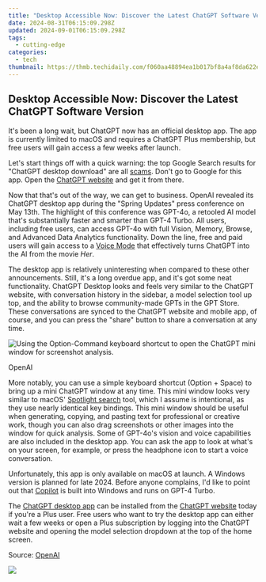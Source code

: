 ```yaml
---
title: "Desktop Accessible Now: Discover the Latest ChatGPT Software Version"
date: 2024-08-31T06:15:09.298Z
updated: 2024-09-01T06:15:09.298Z
tags:
  - cutting-edge
categories:
  - tech
thumbnail: https://thmb.techidaily.com/f060aa48894ea1b017bf8a4af8da622e4076e35a663f40c627d05eef8a39852a.png
---
```


## Desktop Accessible Now: Discover the Latest ChatGPT Software Version

It's been a long wait, but ChatGPT now has an official desktop app. The app is currently limited to macOS and requires a ChatGPT Plus membership, but free users will gain access a few weeks after launch.

 Let's start things off with a quick warning: the top Google Search results for "ChatGPT desktop download" are all [scams](https://sim-unlock.techidaily.com/network-locked-sim-card-inserted-on-your-oneplus-phone-unlock-it-now-by-drfone-android/). Don't go to Google for this app. Open the [ChatGPT website](https://chatgpt.com/) and get it from there.

 Now that that's out of the way, we can get to business. OpenAI revealed its ChatGPT desktop app during the "Spring Updates" press conference on May 13th. The highlight of this conference was GPT-4o, a retooled AI model that's substantially faster and smarter than GPT-4 Turbo. All users, including free users, can access GPT-4o with full Vision, Memory, Browse, and Advanced Data Analytics functionality. Down the line, free and paid users will gain access to a [Voice Mode](https://www.youtube.com/watch?v=MirzFk%5FDSiI) that effectively turns ChatGPT into the AI from the movie _Her_.

 The desktop app is relatively uninteresting when compared to these other announcements. Still, it's a long overdue app, and it's got some neat functionality. ChatGPT Desktop looks and feels very similar to the ChatGPT website, with conversation history in the sidebar, a model selection tool up top, and the ability to browse community-made GPTs in the GPT Store. These conversations are synced to the ChatGPT website and mobile app, of course, and you can press the "share" button to share a conversation at any time.

![Using the Option-Command keyboard shortcut to open the ChatGPT mini window for screenshot analysis.](https://static1.howtogeekimages.com/wordpress/wp-content/uploads/2024/05/19.jpg) 

OpenAI

 More notably, you can use a simple keyboard shortcut (Option + Space) to bring up a mini ChatGPT window at any time. This mini window looks very similar to macOS' [Spotlight search](https://screen-capture.techidaily.com/updated-shadowed-swords-and-honored-combatants-must-try-titles-inspired-by-ghost-of-tsushi/) tool, which I assume is intentional, as they use nearly identical key bindings. This mini window should be useful when generating, copying, and pasting text for professional or creative work, though you can also drag screenshots or other images into the window for quick analysis. Some of GPT-4o's vision and voice capabilities are also included in the desktop app. You can ask the app to look at what's on your screen, for example, or press the headphone icon to start a voice conversation.

 Unfortunately, this app is only available on macOS at launch. A Windows version is planned for late 2024\. Before anyone complains, I'd like to point out that [Copilot](https://screen-mirror.techidaily.com/how-to-mirror-your-vivo-y77t-screen-to-pc-with-chromecast-drfone-by-drfone-android/) is built into Windows and runs on GPT-4 Turbo.

 The [ChatGPT desktop app](https://openai.com/index/gpt-4o-and-more-tools-to-chatgpt-free/) can be installed from the [ChatGPT website](https://chatgpt.com/) today if you're a Plus user. Free users who want to try the desktop app can either wait a few weeks or open a Plus subscription by logging into the ChatGPT website and opening the model selection dropdown at the top of the home screen.

 Source: [OpenAI](https://openai.com/index/gpt-4o-and-more-tools-to-chatgpt-free/)

<ins class="adsbygoogle"
     style="display:block"
     data-ad-format="autorelaxed"
     data-ad-client="ca-pub-7571918770474297"
     data-ad-slot="1223367746"></ins>



<ins class="adsbygoogle"
     style="display:block"
     data-ad-client="ca-pub-7571918770474297"
     data-ad-slot="8358498916"
     data-ad-format="auto"
     data-full-width-responsive="true"></ins>



<!-- affiliate ads begin -->
<a href="https://store.revouninstaller.com/order/checkout.php?PRODS=27889512&QTY=1&AFFILIATE=108875&CART=1"><img src="https://secure.avangate.com/images/merchant/4282ec8de8c9be897e7aff4aa231b1a4/728__90.jpg" border="0"></a>
<!-- affiliate ads end -->